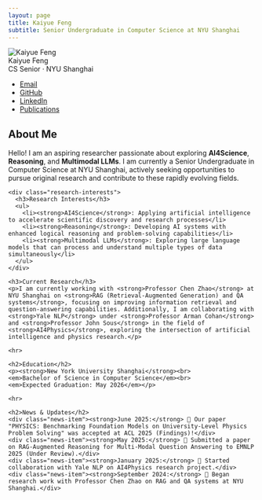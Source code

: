 ```yaml
---
layout: page
title: Kaiyue Feng
subtitle: Senior Undergraduate in Computer Science at NYU Shanghai
---
```


<div class="profile-layout">
  <aside class="profile-sidebar">
    <div class="profile-card">
      <img src="/assets/photo.jpg" alt="Kaiyue Feng" class="avatar-img">
      <div class="profile-name">Kaiyue Feng</div>
      <div class="profile-meta">CS Senior · NYU Shanghai</div>
      <ul class="profile-links">
        <li><a href="mailto:kf2365@nyu.edu">Email</a></li>
        <li><a href="https://github.com/kaiyuef" target="_blank" rel="noopener">GitHub</a></li>
        <li><a href="https://www.linkedin.com/in/kaiyue-feng-4480622b8/" target="_blank" rel="noopener">LinkedIn</a></li>
        <li><a href="/publications">Publications</a></li>
      </ul>
    </div>
  </aside>

  <main class="profile-main">
    <h2>About Me</h2>
    <p>Hello! I am an aspiring researcher passionate about exploring <strong>AI4Science</strong>, <strong>Reasoning</strong>, and <strong>Multimodal LLMs</strong>. I am currently a Senior Undergraduate in Computer Science at NYU Shanghai, actively seeking opportunities to pursue original research and contribute to these rapidly evolving fields.</p>

    <div class="research-interests">
      <h3>Research Interests</h3>
      <ul>
        <li><strong>AI4Science</strong>: Applying artificial intelligence to accelerate scientific discovery and research processes</li>
        <li><strong>Reasoning</strong>: Developing AI systems with enhanced logical reasoning and problem-solving capabilities</li>
        <li><strong>Multimodal LLMs</strong>: Exploring large language models that can process and understand multiple types of data simultaneously</li>
      </ul>
    </div>

    <h3>Current Research</h3>
    <p>I am currently working with <strong>Professor Chen Zhao</strong> at NYU Shanghai on <strong>RAG (Retrieval-Augmented Generation) and QA systems</strong>, focusing on improving information retrieval and question-answering capabilities. Additionally, I am collaborating with <strong>Yale NLP</strong> under <strong>Professor Arman Cohan</strong> and <strong>Professor John Sous</strong> in the field of <strong>AI4Physics</strong>, exploring the intersection of artificial intelligence and physics research.</p>

    <hr>

    <h2>Education</h2>
    <p><strong>New York University Shanghai</strong><br>
    <em>Bachelor of Science in Computer Science</em><br>
    <em>Expected Graduation: May 2026</em></p>

    <hr>

    <h2>News & Updates</h2>
    <div class="news-item"><strong>June 2025:</strong> 🎉 Our paper "PHYSICS: Benchmarking Foundation Models on University-Level Physics Problem Solving" was accepted at ACL 2025 (Findings)!</div>
    <div class="news-item"><strong>May 2025:</strong> 📝 Submitted a paper on RAG-Augmented Reasoning for Multi-Modal Question Answering to EMNLP 2025 (Under Review).</div>
    <div class="news-item"><strong>January 2025:</strong> 🤝 Started collaboration with Yale NLP on AI4Physics research project.</div>
    <div class="news-item"><strong>September 2024:</strong> 🔬 Began research work with Professor Chen Zhao on RAG and QA systems at NYU Shanghai.</div>
  </main>
</div>